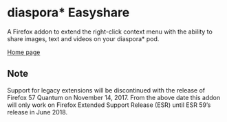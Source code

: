 diaspora* Easyshare
===================

A Firefox addon to extend the right-click context menu with the ability to share images, text and videos on your diaspora* pod.

<a href="http://arlogn.github.io/easyshare/">Home page</a>

## Note
Support for legacy extensions will be discontinued with the release of Firefox 57 Quantum on November 14, 2017.
From the above date this addon will only work on Firefox Extended Support Release (ESR) until ESR 59’s release in June 2018.
